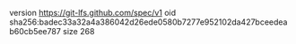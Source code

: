 version https://git-lfs.github.com/spec/v1
oid sha256:badec33a32a4a386042d26ede0580b7277e952102da427bceedeab60cb5ee787
size 268
